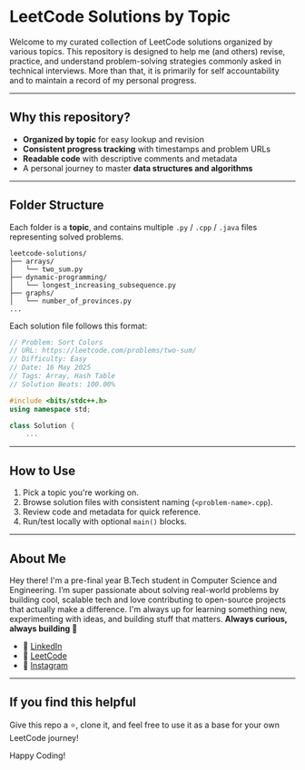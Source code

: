 # LeetCode Solutions by Topic

Welcome to my curated collection of LeetCode solutions organized by various topics. This repository is designed to help me (and others) revise, practice, and understand problem-solving strategies commonly asked in technical interviews. More than that, it is primarily for self accountability and to maintain a record of my personal progress.

---

## Why this repository?

- **Organized by topic** for easy lookup and revision  
- **Consistent progress tracking** with timestamps and problem URLs
- **Readable code** with descriptive comments and metadata  
- A personal journey to master **data structures and algorithms**

---

## Folder Structure

Each folder is a **topic**, and contains multiple `.py` / `.cpp` / `.java` files representing solved problems.

```
leetcode-solutions/
├── arrays/
│   └── two_sum.py
├── dynamic-programming/
│   └── longest_increasing_subsequence.py
├── graphs/
│   └── number_of_provinces.py
...
```

Each solution file follows this format:

```cpp
// Problem: Sort Colors
// URL: https://leetcode.com/problems/two-sum/
// Difficulty: Easy
// Date: 16 May 2025
// Tags: Array, Hash Table
// Solution Beats: 100.00%

#include <bits/stdc++.h>
using namespace std;

class Solution {
    ...
```

---


## How to Use

1. Pick a topic you're working on.  
2. Browse solution files with consistent naming (`<problem-name>.cpp`).  
3. Review code and metadata for quick reference.  
4. Run/test locally with optional `main()` blocks.

---


## About Me

Hey there! I'm a pre-final year B.Tech student in Computer Science and Engineering. I’m super passionate about solving real-world problems by building cool, scalable tech and love contributing to open-source projects that actually make a difference. I'm always up for learning something new, experimenting with ideas, and building stuff that matters. **Always curious, always building 🫡** 

- 🔗 [LinkedIn](https://www.linkedin.com/in/your-profile)
- 🧠 [LeetCode](https://leetcode.com/u/azrael2704/)
- 📱 [Instagram](https://www.instagram.com/_amartyaa_/)

---

## If you find this helpful

Give this repo a ⭐, clone it, and feel free to use it as a base for your own LeetCode journey!

Happy Coding!
